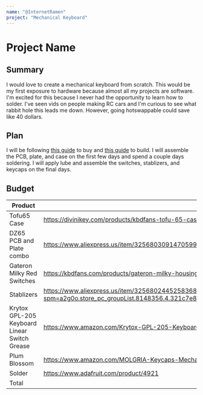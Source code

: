 ```yaml
---
name: "@InternetRamen"
project: "Mechanical Keyboard"
---
```


# Project Name

## Summary

I would love to create a mechanical keyboard from scratch. This would be my first exposure to hardware because almost all my projects are software. I'm excited for this because I never had the opportunity to learn how to solder. I've seen vids on people making RC cars and I'm curious to see what rabbit hole this leads me down. However, going hotswappable could save like 40 dollars. 

## Plan

I will be following [this guide](https://www.youtube.com/watch?v=xzWm40Tq4F4) to buy and [this guide](https://www.youtube.com/watch?v=deVaUvywGMw) to build.
I will assemble the PCB, plate, and case on the first few days and spend a couple days soldering. I will apply lube and assemble the switches, stablizers, and keycaps on the final days.


## Budget

| Product         | Supplier/Link                         | Cost   |
| --------------- | ------------------------------------- | ------ |
| Tofu65 Case   | https://divinikey.com/products/kbdfans-tofu-65-case?variant=32332306120769 | $109.00  |
| DZ65 PCB and Plate combo | https://www.aliexpress.us/item/3256803091470599.html?gatewayAdapt=glo2usa4itemAdapt&_randl_shipto=US  | $68.00 |
| Gateron Milky Red Switches | https://kbdfans.com/products/gateron-milky-housing-red-linear-switches  | $11.25 |
| Stablizers  | https://www.aliexpress.us/item/3256802445258368.html?spm=a2g0o.store_pc_groupList.8148356.4.321c7e8eX2ndI6&pdp_npi=2%40dis%21USD%21US%20%249.90%21US%20%245.90%21%21%21%21%21%402101e9d316715834358558589e6a3f%2112000021480597457%21sh&gatewayAdapt=glo2usa&_randl_shipto=US  | $1.90 |
| Krytox GPL-205 Keyboard Linear Switch Grease  | https://www.amazon.com/Krytox-GPL-205-Keyboard-Linear-Switch/dp/B09QJ8M66J/ref=sr_1_3?crid=3FGD9JECR3R84&keywords=krytox+205g0&qid=1671504814&s=electronics&sprefix=krytox+205G0%2Celectronics%2C159&sr=1-3 | $14.99 |
| Plum Blossom   | https://www.amazon.com/MOLGRIA-Keycaps-Mechanical-Keyboard-Japanese/dp/B09B3668H9/ref=sr_1_11?crid=3BPEQRWSN0JB6&keywords=keycaps&qid=1671583073&s=electronics&sprefix=keycaps%2Celectronics%2C77&sr=1-11&th=1                                       | $28.99 |
| Solder | https://www.adafruit.com/product/4921 | $49.00
| Total           |                                       | $283.13 |
